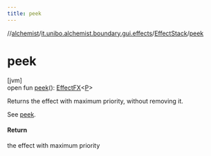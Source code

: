 ```yaml
---
title: peek
---
```

//[alchemist](../../../index.html)/[it.unibo.alchemist.boundary.gui.effects](../index.html)/[EffectStack](index.html)/[peek](peek.html)



# peek



[jvm]\
open fun [peek](peek.html)(): [EffectFX](../-effect-f-x/index.html)<[P](../../it.unibo.alchemist.boundary.gui.effects.json/-effect-serializer/effect-from-file.html)>



Returns the effect with maximum priority, without removing it. 



 See [peek](../-effect-group/index.html#-1430561565%2FFunctions%2F-134779887).



#### Return



the effect with maximum priority




